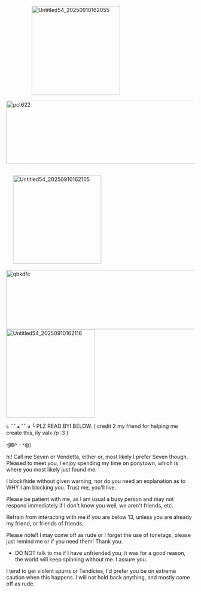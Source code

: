 &emsp; &emsp; &emsp; &emsp;<img width="236" height="236" alt="Untitled54_20250910162055" src="https://github.com/user-attachments/assets/f2bf3046-c3d7-456c-a5bc-0d0565c4a3e3" />









<img width="1380" height="168" alt="pct622" src="https://github.com/user-attachments/assets/4254d9a9-4b0d-4650-96b0-fcdabb96c893" />

&emsp; &emsp; &emsp; &emsp;&emsp; &emsp; &emsp; &emsp; &emsp;&emsp; &emsp; &emsp; &emsp; &emsp; &emsp; &emsp; &emsp; &emsp; &emsp; &emsp; &emsp;&emsp; &emsp; &emsp; &emsp; &emsp; &emsp; &emsp; &emsp; <img width="236" height="236" alt="Untitled54_20250910162105" src="https://github.com/user-attachments/assets/6e649f50-9f1b-4695-a37c-d7763d5445b7" />











<img width="1280" height="158" alt="qbkdfc" src="https://github.com/user-attachments/assets/7aaaf65c-6b7a-4ad1-911f-f02318c0379a" />

<img width="236" height="236" alt="Untitled54_20250910162116" src="https://github.com/user-attachments/assets/394afdf2-e27e-47de-9c54-e1639c1ebf3f" />


૮ ˶ˆ ﻌ ˆ˶ ა ╰ PLZ READ BYI BELOW.
( credit 2 my friend for helping me create this, ily  valk /p :3 )

ദ്ദി‎◍˃ ᵕ ˂◍)

 hi! Call me Seven or Vendetta, either or, most likely I prefer Seven though. Pleased to meet you, I enjoy spending my time on ponytown, which is where you most likely just found me.

  I block/hide without given warning, nor do you need an explanation as to WHY I am blocking you. Trust me, you'll live.

  Please be patient with me, as I am usual a busy person and may not respond immediately if I don't know you well, we aren't friends, etc.

  Refrain from interacting with me if you are below 13, unless you are already my friend, or friends of friends.

  Please note!! I may come off as rude or I forget the use of tonetags, please just remind me or if you need them! Thank you.

+ DO NOT talk to me if I have unfriended you, it was for a good reason, the world will keep spinning without me. I assure you.

I tend to get violent spurrs or Tendicies, I'd prefer you be on extreme caution when this happens. I will not hold back anything, and mostly come off as rude. 

<!--
**hackz4life/hackz4life** is a ✨ _special_ ✨ repository because its `README.md` (this file) appears on your GitHub profile.

Here are some ideas to get you started:

- 🔭 I’m currently working on ...
- 🌱 I’m currently learning ...
- 👯 I’m looking to collaborate on ...
- 🤔 I’m looking for help with ...
- 💬 Ask me about ...
- 📫 How to reach me: ...
- 😄 Pronouns: ...
- ⚡ Fun fact: ...
-->

